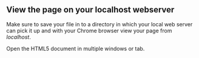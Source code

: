 ## View the page on your localhost webserver

Make sure to save your file in to a directory in which your local web server can pick it up and with your Chrome browser view your page from _localhost_.

Open the HTML5 document in multiple windows or tab.

